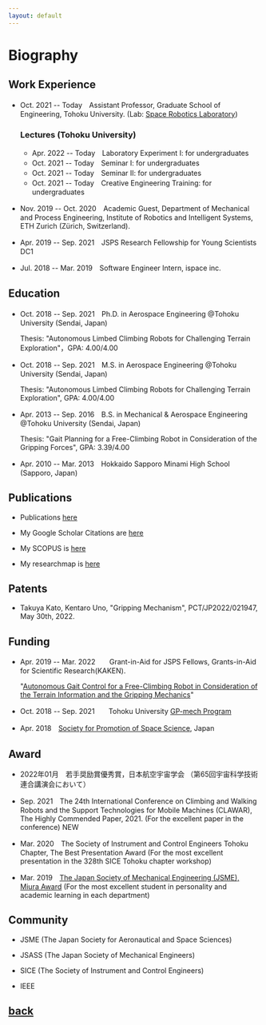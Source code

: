 ```yaml
---
layout: default
---
```


# Biography

## Work Experience
* Oct. 2021 -- Today　Assistant Professor, Graduate School of Engineering, Tohoku University. (Lab: [Space Robotics Laboratory](http://www.astro.mech.tohoku.ac.jp/e/index.html))

  ### Lectures (Tohoku University)
  - Apr. 2022 -- Today　Laboratory Experiment I: for undergraduates
  - Oct. 2021 -- Today　Seminar I: for undergraduates
  - Oct. 2021 -- Today　Seminar II: for undergraduates 
  - Oct. 2021 -- Today　Creative Engineering Training: for undergraduates


* Nov. 2019 -- Oct. 2020　Academic Guest, Department of Mechanical and Process Engineering, Institute of Robotics and Intelligent Systems, ETH Zurich (Zürich, Switzerland).

* Apr. 2019 -- Sep. 2021　JSPS Research Fellowship for Young Scientists DC1

* Jul. 2018 -- Mar. 2019　Software Engineer Intern, ispace inc.

## Education
* Oct. 2018 -- Sep. 2021　Ph.D. in Aerospace Engineering @Tohoku University (Sendai, Japan)
  
  Thesis: "Autonomous Limbed Climbing Robots for Challenging Terrain Exploration"，GPA: 4.00/4.00

* Oct. 2018 -- Sep. 2021　M.S. in Aerospace Engineering @Tohoku University (Sendai, Japan)
  
  Thesis: "Autonomous Limbed Climbing Robots for Challenging Terrain Exploration", GPA: 4.00/4.00

* Apr. 2013 -- Sep. 2016　B.S. in Mechanical & Aerospace Engineering @Tohoku University (Sendai, Japan)

  Thesis: "Gait Planning for a Free-Climbing Robot in Consideration of the Gripping Forces", GPA: 3.39/4.00

* Apr. 2010 -- Mar. 2013　Hokkaido Sapporo Minami High School (Sapporo, Japan)

## Publications

* Publications [here](pub.html)

* My Google Scholar Citations are [here](https://scholar.google.com/citations?view_op=list_works&hl=ja&user=kiw1NAUAAAAJ)

* My SCOPUS is [here](https://www.scopus.com/authid/detail.uri?authorId=57208746798)

* My researchmap is [here](https://researchmap.jp/unoken)

## Patents

* Takuya Kato, Kentaro Uno, "Gripping Mechanism", PCT/JP2022/021947, May 30th, 2022.

## Funding

* Apr. 2019 -- Mar. 2022　　Grant-in-Aid for JSPS Fellows, Grants-in-Aid for Scientific Research(KAKEN).
  
  "[Autonomous Gait Control for a Free-Climbing Robot in Consideration of the Terrain Information and the Gripping Mechanics](https://kaken.nii.ac.jp/en/grant/KAKENHI-PROJECT-19J20685/)"

* Oct. 2018 -- Sep. 2021　　Tohoku University [GP-mech Program](http://gp-mech.tohoku.ac.jp/)

* Apr. 2018　[Society for Promotion of Space Science](http://www.spss.or.jp/support/ryohi.html), Japan

## Award

* 2022年01月　若手奨励賞優秀賞，日本航空宇宙学会 （第65回宇宙科学技術連合講演会において）

* Sep. 2021　The 24th International Conference on Climbing and Walking Robots and the Support Technologies for Mobile Machines (CLAWAR), The Highly Commended Paper, 2021. (For the excellent paper in the conference) NEW

* Mar. 2020　The Society of Instrument and Control Engineers Tohoku Chapter, The Best
	Presentation Award (For the most excellent presentation in the 328th SICE Tohoku chapter workshop)

* Mar. 2019　[The Japan Society of Mechanical Engineering (JSME), Miura Award](https://www.jsme.or.jp/event_project/award/miura-award) (For the most excellent student in personality and academic learning in each department)

<!-- ## メディア出演・掲載など

* 2021年04月20日【TV出演】東北大　世界をリードする宇宙研究　月面探査ロボット＆帰還型人工衛星開発，チャージ！（khb東日本放送）．

* 2021年02月25日【TV出演】ミヤギ news every. (ミヤギテレビ)．（月面探査ロッククライミングロボットの研究開発を紹介）

* 2021年11月21日【新聞掲載】[未来をつくる科学の力（１）宇宙探査ロボット開発，河北新報社　こども新聞](https://kahoku.news/articles/20211122khn000012.html)．

* 2021年02月26日【Webメディア出演】 [東北大学 「震災 10年の知と未来事業」による第４回オンラインシンポジウム「探究と生きる」](https://www.youtube.com/watch?v=aUklRM_V4x8)，東北大学．（ドキュメンタリー 内にて研究プロジェクト紹介）

* 2017年08月27日【雑誌掲載】日本の大学における早期卒業制度に関して体験をもとに紹介，[朝日新聞出版AERA](https://dot.asahi.com/aera/2017082400063.html?page=1)．

* 2017年03月01日【TV出演】1億人の大質問！？笑ってコラえて！（日本テレビ）．（月面探査ローバーの研究開発を紹介） -->


<!-- ## その他の活動

* 2022年01月25日　札幌市立中央中学校　総合的な学習の時間（学外講師として授業参加） -->

<!-- 
## 共同研究先

* Robotics Systems Lab., Department of Mechanical and Process Engineering,ETH Zurich (Zürich, Switzerland)

* JAXA 有人宇宙技術部門 有人宇宙技術センター

* 川崎重工業株式会社 -->

## Community

* JSME (The Japan Society for Aeronautical and Space Sciences)

* JSASS (The Japan Society of Mechanical Engineers)

* SICE (The Society of Instrument and Control Engineers)

* IEEE

## [back](./)
